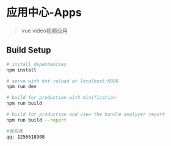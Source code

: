 # 应用中心-Apps

> vue   video视频应用

## Build Setup

``` bash
# install dependencies
npm install

# serve with hot reload at localhost:8080
npm run dev

# build for production with minification
npm run build

# build for production and view the bundle analyzer report
npm run build --report

#联系我
qq: 1256618908
```
